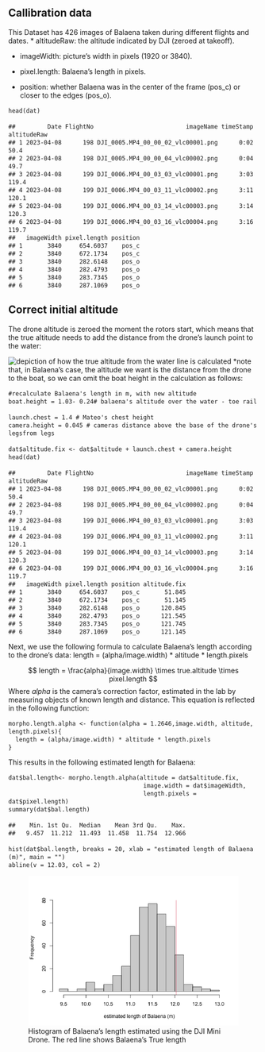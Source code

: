 ## Callibration data

This Dataset has 426 images of Balaena taken during different flights
and dates. \* altitudeRaw: the altitude indicated by DJI (zeroed at
takeoff).

-   imageWidth: picture’s width in pixels (1920 or 3840).

-   pixel.length: Balaena’s length in pixels.

-   position: whether Balaena was in the center of the frame (pos\_c) or
    closer to the edges (pos\_o).

<!-- -->

    head(dat)

    ##         Date FlightNo                          imageName timeStamp altitudeRaw
    ## 1 2023-04-08      198 DJI_0005.MP4_00_00_02_vlc00001.png      0:02        50.4
    ## 2 2023-04-08      198 DJI_0005.MP4_00_00_04_vlc00002.png      0:04        49.7
    ## 3 2023-04-08      199 DJI_0006.MP4_00_03_03_vlc00001.png      3:03       119.4
    ## 4 2023-04-08      199 DJI_0006.MP4_00_03_11_vlc00002.png      3:11       120.1
    ## 5 2023-04-08      199 DJI_0006.MP4_00_03_14_vlc00003.png      3:14       120.3
    ## 6 2023-04-08      199 DJI_0006.MP4_00_03_16_vlc00004.png      3:16       119.7
    ##   imageWidth pixel.length position
    ## 1       3840     654.6037    pos_c
    ## 2       3840     672.1734    pos_c
    ## 3       3840     282.6148    pos_o
    ## 4       3840     282.4793    pos_o
    ## 5       3840     283.7345    pos_o
    ## 6       3840     287.1069    pos_o

## Correct initial altitude

The drone altitude is zeroed the moment the rotors start, which means
that the true altitude needs to add the distance from the drone’s launch
point to the water:

![depiction of how the true altitude from the water line is
calculated](Graphical/altitude_diagram.jpeg) \*note that, in Balaena’s
case, the altitude we want is the distance from the drone to the boat,
so we can omit the boat height in the calculation as follows:

    #recalculate Balaena's length in m, with new altitude 
    boat.height = 1.03- 0.24# balaena's altitude over the water - toe rail

    launch.chest = 1.4 # Mateo's chest height
    camera.height = 0.045 # cameras distance above the base of the drone's legsfrom legs

    dat$altitude.fix <- dat$altitude + launch.chest + camera.height
    head(dat)

    ##         Date FlightNo                          imageName timeStamp altitudeRaw
    ## 1 2023-04-08      198 DJI_0005.MP4_00_00_02_vlc00001.png      0:02        50.4
    ## 2 2023-04-08      198 DJI_0005.MP4_00_00_04_vlc00002.png      0:04        49.7
    ## 3 2023-04-08      199 DJI_0006.MP4_00_03_03_vlc00001.png      3:03       119.4
    ## 4 2023-04-08      199 DJI_0006.MP4_00_03_11_vlc00002.png      3:11       120.1
    ## 5 2023-04-08      199 DJI_0006.MP4_00_03_14_vlc00003.png      3:14       120.3
    ## 6 2023-04-08      199 DJI_0006.MP4_00_03_16_vlc00004.png      3:16       119.7
    ##   imageWidth pixel.length position altitude.fix
    ## 1       3840     654.6037    pos_c       51.845
    ## 2       3840     672.1734    pos_c       51.145
    ## 3       3840     282.6148    pos_o      120.845
    ## 4       3840     282.4793    pos_o      121.545
    ## 5       3840     283.7345    pos_o      121.745
    ## 6       3840     287.1069    pos_o      121.145

Next, we use the following formula to calculate Balaena’s length
according to the drone’s data: length = (alpha/image.width) \* altitude
\* length.pixels

$$
length = \frac{alpha}{image.width}  \times true.altitude \times pixel.length 
$$
Where *alpha* is the camera’s correction factor, estimated in the lab by
measuring objects of known length and distance. This equation is
reflected in the following function:

    morpho.length.alpha <- function(alpha = 1.2646,image.width, altitude, length.pixels){
      length = (alpha/image.width) * altitude * length.pixels
    }

This results in the following estimated length for Balaena:

    dat$bal.length<- morpho.length.alpha(altitude = dat$altitude.fix,
                                          image.width = dat$imageWidth,
                                          length.pixels = dat$pixel.length)
    summary(dat$bal.length)

    ##    Min. 1st Qu.  Median    Mean 3rd Qu.    Max. 
    ##   9.457  11.212  11.493  11.458  11.754  12.966

    hist(dat$bal.length, breaks = 20, xlab = "estimated length of Balaena (m)", main = "")
    abline(v = 12.03, col = 2)

<figure>
<img src="Readme_files/figure-markdown_strict/estimate-1.png"
alt="Histogram of Balaena’s length estimated using the DJI Mini Drone. The red line shows Balaena’s True length" />
<figcaption aria-hidden="true">Histogram of Balaena’s length estimated
using the DJI Mini Drone. The red line shows Balaena’s True
length</figcaption>
</figure>
